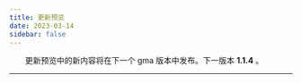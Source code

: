 ```yaml
---
title: 更新预览
date: 2023-03-14
sidebar: false
---
```


&emsp;　更新预览中的新内容将在下一个 gma 版本中发布。下一版本 **1.1.4** 。

---


